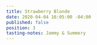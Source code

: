```yaml
---
title: Strawberry Blonde
date: 2020-04-04 16:05:00 -04:00
published: false
position: 3
tasting-notes: Jammy & Summery
---
```


